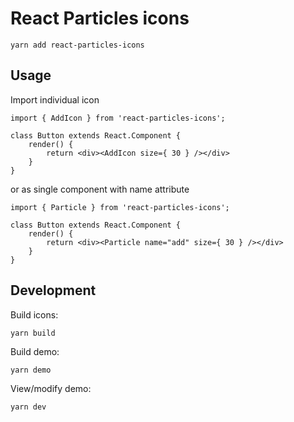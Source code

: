 # React Particles icons

```
yarn add react-particles-icons
```

## Usage

Import individual icon

```
import { AddIcon } from 'react-particles-icons';

class Button extends React.Component {
    render() {
        return <div><AddIcon size={ 30 } /></div>
    }
}
```

or as single component with name attribute

```
import { Particle } from 'react-particles-icons';

class Button extends React.Component {
    render() {
        return <div><Particle name="add" size={ 30 } /></div>
    }
}
```

## Development

Build icons:
```
yarn build
```

Build demo:
```
yarn demo
```

View/modify demo:
```
yarn dev
```
